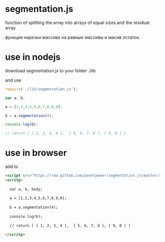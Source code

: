 segmentation.js
================
function of splitting the array into arrays of equal sizes and the residual array

функция нарезки массива на равные массивы и масив остаток.


use in nodejs
================

download segmentation.js to your folder ./lib

and use

```js
require('./lib/segmentation.js');

var a, b;

a = [1,2,3,4,5,6,7,8,9,0];

b = a.segmentation(4);

console.log(b);

// return [ [ 1, 2, 3, 4 ],  [ 5, 6, 7, 8 ], [ 9, 0 ] ]

```

use in browser
================

add to <head>

```html
<script src="https://raw.github.com/pavelpower/segmentation.js/master/segmentation.js"></script>
<scritp> 
  
  var a, b, body;
  
  a = [1,2,3,4,5,6,7,8,9,0];
  
  b = a.segmentation(4);
  
  console.log(b);
  
  // return [ [ 1, 2, 3, 4 ],  [ 5, 6, 7, 8 ], [ 9, 0 ] ]
  
</scritp>
```
